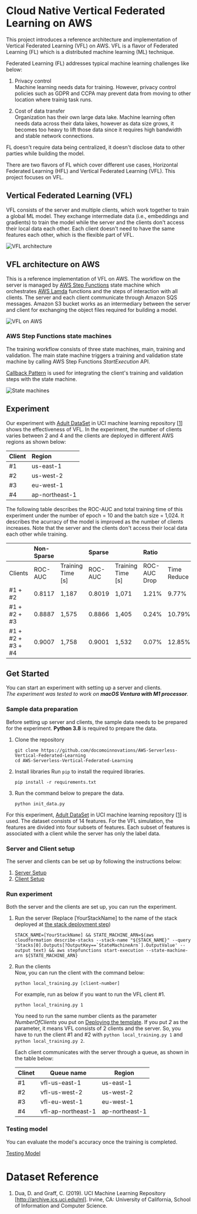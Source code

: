  # Cloud Native Vertical Federated Learning on AWS
This project introduces a reference architecture and implementation of Vertical Federated Learning (VFL) on AWS. VFL is a flavor of Federated Learning (FL) which is a distributed machine learning (ML) technique. 

Federated Learning (FL) addresses typical machine learning challenges like below:

1. Privacy control  
    Machine learning needs data for training. However, privacy control policies such as GDPR and CCPA may prevent data from moving to other location where trainig task runs.  

1. Cost of data transfer  
    Organization has their own large data lake. Machine learning often needs data across their data lakes, however as data size grows, it becomes too heavy to lift those data since it requires high bandwidth and stable network connections.

FL doesn't require data being centralized, it doesn't disclose data to other parties while building the model.

There are two flavors of FL which cover different use cases, Horizontal Federated Learning (HFL) and Vertical Federated Learning (VFL). This project focuses on VFL.

## Vertical Federated Learning (VFL)
VFL consists of the server and multiple clients, which work together to train a global ML model. They exchange intermediate data (i.e., embeddings and gradients) to train the model while the server and the clients don't access their local data each other. Each client doesn't need to have the same features each other, which is the flexible part of VFL.

![VFL architecture](_static/img/VFL%20architecture.png)

## VFL architecture on AWS
This is a reference implementation of VFL on AWS. The workflow on the server is managed by [AWS Step Functions](https://aws.amazon.com/step-functions/) state machine which orchestrates [AWS Lamda](https://aws.amazon.com/lambda/) functions and the steps of interaction with all clients. The server and each client communicate through Amazon SQS messages. Amazon S3 bucket works as an intermediary between the server and client for exchanging the object files required for building a model.  

![VFL on AWS](_static/img/VFL%20on%20AWS.png)

### AWS Step Functions state machines
The training workflow consists of three state machines, main, training and validation. The main state machine triggers a training and validation state machine by calling AWS Step Functions *StartExecution* API.  

[Callback Pattern](https://docs.aws.amazon.com/step-functions/latest/dg/callback-task-sample-sqs.html) is used for integrating the client's training and validation steps with the state machine.

![State machines](_static/img/State%20machines.png)

## Experiment
Our experiment with [Adult DataSet](https://archive.ics.uci.edu/ml/datasets/Adult) in UCI machine learning repository [[1](#uci-ml-repo)] shows the effectiveness of VFL. In the experiment, the number of clients varies between 2 and 4 and the clients are deployed in different AWS regions as shown below:

|Client|Region|
| :--- | :--- |
|#1|us-east-1|
|#2|us-west-2|
|#3|eu-west-1|
|#4|ap-northeast-1|

The following table describes the ROC-AUC and total training time of this experiment under the number of epoch = 10 and the batch size = 1,024.
It describes the acurracy of the model is improved as the number of clients increases. Note that the server and the clients don't access their local data each other while training.

||Non-Sparse||Sparse||Ratio||
| :--- | :--- | :--- | :--- | :--- |:--- | :--- |
|Clients|ROC-AUC|Training Time [s]|ROC-AUC|Training Time [s]|ROC-AUC Drop |Time Reduce|
| #1 + #2 | 0.8117 | 1,187 |0.8019 | 1,071 | 1.21%|9.77%|
| #1 + #2 + #3 | 0.8887 | 1,575 |0.8866| 1,405 |0.24%|10.79%|
| #1 + #2 + #3 + #4 | 0.9007 | 1,758 |0.9001 | 1,532 |0.07%|12.85%|

## Get Started
You can start an experiment with setting up a server and clients.\
*The experiment was tested to work on **macOS Ventura with M1 processor**.*

### Sample data preparation
Before setting up server and clients, the sample data needs to be prepared for the experiment.
**Python 3.8** is required to prepare the data.

1. Clone the repository
    ```shell
    git clone https://github.com/docomoinnovations/AWS-Serverless-Vertical-Federated-Learning
    cd AWS-Serverless-Vertical-Federated-Learning
    ```

1. Install libraries
    Run `pip` to install the required libraries.
    ```shell
    pip install -r requirements.txt
    ```

1. Run the command below to prepare the data.
    ```shell
    python init_data.py
    ```

For this experiment, [Adult DataSet](https://archive.ics.uci.edu/ml/datasets/Adult) in UCI machine learning repository [[1](#uci-ml-repo)] is used.  The dataset consists of 14 features. For the VFL simulation, the features are divided into four subsets of features. Each subset of features is associated with a client while the server has only the label data.

### Server and Client setup
The server and clients can be set up by following the instructions below:
1. [Server Setup](server/README.md)
1. [Client Setup](client/README.md)

### Run experiment
Both the server and the clients are set up, you can run the experiment.

1. Run the server (Replace [YourStackName] to the name of the stack deployed at [the stack deployment step](server/README.md#deploying-the-server))
    ```shell
    STACK_NAME=[YourStackName] && STATE_MACHINE_ARN=$(aws cloudformation describe-stacks --stack-name "${STACK_NAME}" --query 'Stacks[0].Outputs[?OutputKey==`StateMachineArn`].OutputValue' --output text) && aws stepfunctions start-execution --state-machine-arn ${STATE_MACHINE_ARN}
    ```

2. Run the clients  
    Now, you can run the client with the command below:
    ```shell
    python local_training.py [client-number]
    ```

    For example, run as below if you want to run the VFL client #1.
    ```shell
    python local_training.py 1
    ```

    You need to run the same number clients as the parameter *NumberOfClients* you put on [Deploying the template](server/README.md#deploying-the-server). If you put *2* as the parameter, it means VFL consists of 2 clients and the server. So, you have to run the client #1 and #2 with `python local_training.py 1` and `python local_training.py 2`.    

    Each client communicates with the server through a queue, as shown in the table below:

    |Clinet|Queue name|Region|
    | --- | --- | --- |
    |#1|vfl-us-east-1|us-east-1|
    |#2|vfl-us-west-2|us-west-2|
    |#3|vfl-eu-west-1|eu-west-1|
    |#4|vfl-ap-northeast-1|ap-northeast-1|

### Testing model
You can evaluate the model's accuracy once the training is completed. 

[Testing Model](test/README.md)

# Dataset Reference
1. <span id="uci-ml-repo">Dua, D. and Graff, C. (2019). UCI Machine Learning Repository [http://archive.ics.uci.edu/ml]. Irvine, CA: University of California, School of Information and Computer Science.</span>
